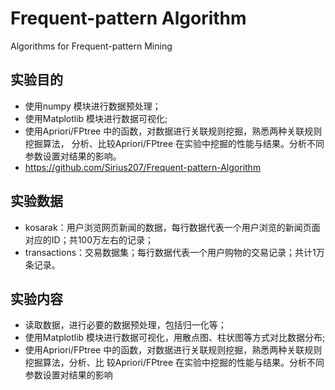 # Frequent-pattern Algorithm

Algorithms for Frequent-pattern Mining

## 实验目的

- 使用numpy 模块进行数据预处理；
- 使用Matplotlib 模块进行数据可视化;
- 使用Apriori/FPtree 中的函数，对数据进行关联规则挖掘，熟悉两种关联规则挖掘算法，
分析、比较Apriori/FPtree 在实验中挖掘的性能与结果。分析不同参数设置对结果的影响。
- https://github.com/Sirius207/Frequent-pattern-Algorithm


## 实验数据
- kosarak：用户浏览网页新闻的数据，每行数据代表一个用户浏览的新闻页面对应的ID；共100万左右的记录；
- transactions：交易数据集；每行数据代表一个用户购物的交易记录；共计1万条记录。

## 实验内容
- 读取数据，进行必要的数据预处理，包括归一化等；
- 使用Matplotlib 模块进行数据可视化，用散点图、柱状图等方式对比数据分布;
- 使用Apriori/FPtree 中的函数，对数据进行关联规则挖掘，熟悉两种关联规则挖掘算法，分析、比
较Apriori/FPtree 在实验中挖掘的性能与结果。分析不同参数设置对结果的影响
